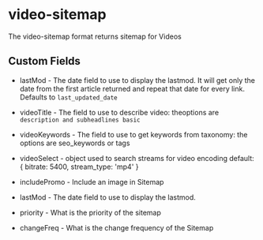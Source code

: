 # video-sitemap

The video-sitemap format returns sitemap for Videos

## Custom Fields

- lastMod - The date field to use to display the lastmod. It will get only the date from the first article returned and repeat that date for every link. Defaults to `last_updated_date`

- videoTitle - The field to use to describe video: theoptions are `description and subheadlines basic`
- videoKeywords - The field to use to get keywords from taxonomy: the options are seo_keywords or tags
- videoSelect - object used to search streams for video encoding default: { bitrate: 5400, stream_type: 'mp4' }
- includePromo - Include an image in Sitemap
- lastMod - The date field to use to display the lastmod.
- priority - What is the priority of the sitemap
- changeFreq - What is the change frequency of the Sitemap
